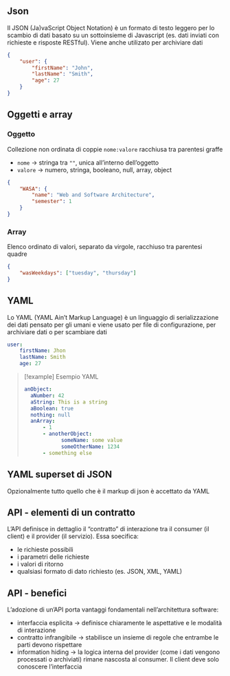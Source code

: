 ## Json
Il JSON (Ja)vaScript Object Notation) è un formato di testo leggero per lo scambio di dati basato su un sottoinsieme di Javascript (es. dati inviati con richieste e risposte RESTful). Viene anche utilizato per archiviare dati

```json
{
	"user": {
		"firstName": "John",
		"lastName": "Smith",
		"age": 27
	}
}
```

## Oggetti e array
### Oggetto
Collezione non ordinata di coppie `nome:valore` racchiusa tra parentesi graffe
- `nome` → stringa tra `""`, unica all’interno dell’oggetto
- `valore` → numero, stringa, booleano, null, array, object

```json
{
	"WASA": {
		"name": "Web and Software Architecture",
		"semester": 1
	}
}
```

### Array
Elenco ordinato di valori, separato da virgole, racchiuso tra parentesi quadre

```json
{
	"wasWeekdays": ["tuesday", "thursday"]
}
```


## YAML
Lo YAML (YAML Ain’t Markup Language) è un linguaggio di serializzazione dei dati pensato per gli umani e viene usato per file di configurazione, per archiviare dati o per scambiare dati

```yaml
user:
	firstName: Jhon
	lastName: Smith
	age: 27
```

> [!example] Esempio YAML
>```yaml
>anObject:
>	aNumber: 42
>	aString: This is a string
>	aBoolean: true
>	nothing: null
>	anArray:
>		- 1
>		- anotherObject:
>			  someName: some value
>			  someOtherName: 1234
>		- something else
>```

## YAML superset di JSON
Opzionalmente tutto quello che è il markup di json è accettato da YAML

## API - elementi di un contratto
L’API definisce in dettaglio il “contratto” di interazione tra il consumer (il client) e il provider (il servizio). Essa soecifica:
- le richieste possibili
- i parametri delle richieste
- i valori di ritorno
- qualsiasi formato di dato richiesto (es. JSON, XML, YAML)

## API - benefici
L’adozione di un’API porta vantaggi fondamentali nell’architettura software:
- interfaccia esplicita → definisce chiaramente le aspettative e le modalità di interazione
- contratto infrangibile → stabilisce un insieme di regole che entrambe le parti devono rispettare
- information hiding → la logica interna del provider (come i dati vengono processati o archiviati) rimane nascosta al consumer. Il client deve solo conoscere l’interfaccia

